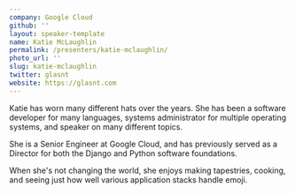 ```yaml
---
company: Google Cloud
github: ''
layout: speaker-template
name: Katie McLaughlin
permalink: /presenters/katie-mclaughlin/
photo_url: ''
slug: katie-mclaughlin
twitter: glasnt
website: https://glasnt.com
---
```


Katie has worn many different hats over the years. She has been a software developer for many languages, systems administrator for multiple operating systems, and speaker on many different topics.

She is a Senior Engineer at Google Cloud, and has previously served as a Director for both the Django and Python software foundations.

When she's not changing the world, she enjoys making tapestries, cooking, and seeing just how well various application stacks handle emoji.